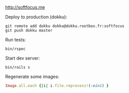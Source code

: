 http://softfocus.me

Deploy to production (dokku):

    git remote add dokku dokku@dokku.rootbox.fr:softfocus
    git push dokku master

Run tests:

    bin/rspec

Start dev server:

    bin/rails s

Regenerate some images:

```ruby
Image.all.each {|i| i.file.reprocess!(:mini) }
```